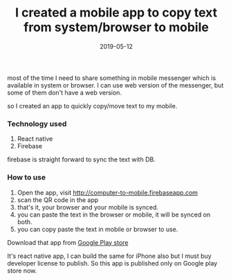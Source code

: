 ﻿---
title: I created a mobile app to copy text from system/browser to mobile
date: '2019-05-12'
tags: ["Mobile", "App", "React Native", "My Project"]
---

most of the time I need to share something in mobile messenger which is available in system or browser. I can use web version of the messenger, but some of them don't have a web version.

so I created an app to quickly copy/move text to my mobile.

### Technology used

1. React native
2. Firebase

firebase is straight forward to sync the text with DB.

### How to use

1. Open the app, visit http://computer-to-mobile.firebaseapp.com
2. scan the QR code in the app
3. that's it, your browser and your mobile is synced.
4. you can paste the text in the browser or mobile, it will be synced on both.
5. you can copy paste the text in mobile or browser to use.

Download that app from [Google Play store](https://play.google.com/store/apps/details?id=com.c2m_mob&hl=en)

It's react native app, I can build the same for iPhone also but I must buy developer license to publish. So this app is published only on Google play store now.
